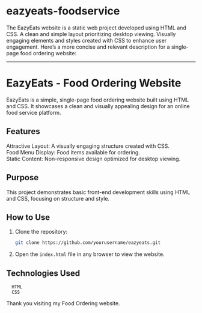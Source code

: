 # eazyeats-foodservice
The EazyEats website is a static web project developed using HTML and CSS. A clean and simple layout prioritizing desktop viewing. Visually engaging elements and styles created with CSS to enhance user engagement.
Here’s a more concise and relevant description for a single-page food ordering website:  

---

# EazyEats - Food Ordering Website  

EazyEats is a simple, single-page food ordering website built using HTML and CSS. It showcases a clean and visually appealing design for an online food service platform.  

## Features    
  Attractive Layout: A visually engaging structure created with CSS.  
  Food Menu Display: Food items available for ordering.  
  Static Content: Non-responsive design optimized for desktop viewing.  

## Purpose  
This project demonstrates basic front-end development skills using HTML and CSS, focusing on structure and style.  

## How to Use  
1. Clone the repository:  
   ```bash  
   git clone https://github.com/yourusername/eazyeats.git  
   ```  
2. Open the `index.html` file in any browser to view the website.  

## Technologies Used  
      HTML
      CSS

Thank you visiting my Food Ordering website.
